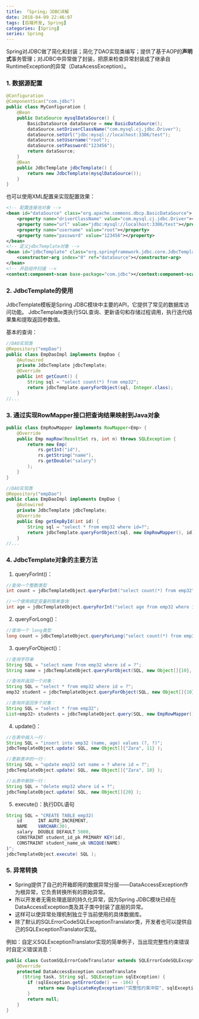 ```yaml
---
title: 「Spring」JDBC详解
date: 2018-04-09 22:46:07
tags: [后端开发, Spring]
categories: [Spring]
series: Spring
---
```


Spring对JDBC做了简化和封装；简化了DAO实现类编写；提供了基于AOP的**声明式**事务管理；对JDBC中异常做了封装，把原来检查异常封装成了继承自RuntimeException的异常（DataAcessException）。



### 1. 数据源配置
``` java
@Configuration
@ComponentScan("com.jdbc")
public class MyConfiguration {
    @Bean
    public DataSource mysqlDataSource() {
        BasicDataSource dataSource = new BasicDataSource();
        dataSource.setDriverClassName("com.mysql.cj.jdbc.Driver");
        dataSource.setUrl("jdbc:mysql://localhost:3306/test");
        dataSource.setUsername("root");
        dataSource.setPassword("123456");
        return dataSource;
    }
    @Bean
    public JdbcTemplate jdbcTemplate() {
        return new JdbcTemplate(mysqlDataSource());
    }
}
```

也可以使用XML配置来实现配置效果：
``` xml
<!-- 配置连接池对象 -->
<bean id="dataSource" class="org.apache.commons.dbcp.BasicDataSource">
    <property name="driverClassName" value="com.mysql.cj.jdbc.Driver"></property>
    <property name="url" value="jdbc:mysql://localhost:3306/test"></property>
    <property name="username" value="root"></property>
    <property name="password" value="123456"></property>
</bean>
<!-- 定义jdbcTemplate对象 -->
<bean id="jdbcTemplate" class="org.springframework.jdbc.core.JdbcTemplate">
    <constructor-arg index="0" ref="dataSource"></constructor-arg>
</bean>
<!-- 开启组件扫描 -->
<context:component-scan base-package="com.jdbc"></context:component-scan>
```


### 2. JdbcTemplate的使用
JdbcTemplate模板是Spring JDBC模块中主要的API，它提供了常见的数据库访问功能。
JdbcTemplate类执行SQL查询、更新语句和存储过程调用，执行迭代结果集和提取返回参数值。

基本的查询：
``` java
//DAO实现类
@Repository("empDao")
public class EmpDaoImpl implements EmpDao {
    @Autowired
    private JdbcTemplate jdbcTemplate;
    @Override
    public int getCount() {
        String sql = "select count(*) from emp32";
        return jdbcTemplate.queryForObject(sql, Integer.class);
    }
//...
```


### 3. 通过实现RowMapper接口把查询结果映射到Java对象
``` java
public class EmpRowMapper implements RowMapper<Emp> {
    @Override
    public Emp mapRow(ResultSet rs, int n) throws SQLException {
        return new Emp(
            rs.getInt("id"),
            rs.getString("name"),
            rs.getDouble("salary")
        );
    }
}
```

``` java
//DAO实现类
@Repository("empDao")
public class EmpDaoImpl implements EmpDao {
    @Autowired
    private JdbcTemplate jdbcTemplate;
    @Override
    public Emp getEmpById(int id) {
        String sql = "select * from emp32 where id=?";
        return jdbcTemplate.queryForObject(sql, new EmpRowMapper(), id);
    }
//...
```


### 4. JdbcTemplate对象的主要方法 
1. queryForInt()：
``` java
//查询一个整数类型
int count = jdbcTemplateObject.queryForInt("select count(*) from emp32");

//一个使用绑定变量的简单查询
int age = jdbcTemplateObject.queryForInt("select age from emp32 where id = ?", new Object[]{10});
```

2. queryForLong()：
``` java
//查询一个 long类型
long count = jdbcTemplateObject.queryForLong("select count(*) from emp32");
```

3. queryForObject()：
``` java
//查询字符串
String SQL = "select name from emp32 where id = ?";
String name = jdbcTemplateObject.queryForObject(SQL, new Object[]{10}, String.class);

//查询并返回一个对象：
String SQL = "select * from emp32 where id = ?";
emp32 student = jdbcTemplateObject.queryForObject(SQL, new Object[]{10}, new EmpRowMapper());

//查询并返回多个对象：
String SQL = "select * from emp32";
List<emp32> students = jdbcTemplateObject.query(SQL, new EmpRowMapper());
```


4. update()：
``` java
//在表中插入一行：
String SQL = "insert into emp32 (name, age) values (?, ?)";
jdbcTemplateObject.update( SQL, new Object[]{"Zara", 11} );

//更新表中的一行：
String SQL = "update emp32 set name = ? where id = ?";
jdbcTemplateObject.update( SQL, new Object[]{"Zara", 10} );

//从表中删除一行：
String SQL = "delete emp32 where id = ?";
jdbcTemplateObject.update( SQL, new Object[]{20} );
```

5. execute()：执行DDL语句
``` java
String SQL = "CREATE TABLE emp32(
	id		INT AUTO_INCREMENT,
	NAME	VARCHAR(30),
	salary	DOUBLE DEFAULT 5000,
	CONSTRAINT student_id_pk PRIMARY KEY(id),
	CONSTRAINT student_name_uk UNIQUE(NAME)
)";
jdbcTemplateObject.execute( SQL );
```


### 5. 异常转换
- Spring提供了自己的开箱即用的数据异常分层——DataAccessException作为根异常，它负责转换所有的原始异常。
- 所以开发者无需处理底层的持久化异常，因为Spring JDBC模块已经在DataAccessException类及其子类中封装了底层的异常。
- 这样可以使异常处理机制独立于当前使用的具体数据库。
- 除了默认的SQLErrorCodeSQLExceptionTranslator类，开发者也可以提供自己的SQLExceptionTranslator实现。

例如：自定义SQLExceptionTranslator实现的简单例子，当出现完整性约束错误时自定义错误消息：
``` java
public class CustomSQLErrorCodeTranslator extends SQLErrorCodeSQLExceptionTranslator {
    @Override
    protected DataAccessException customTranslate
      (String task, String sql, SQLException sqlException) {
        if (sqlException.getErrorCode() == -104) {
            return new DuplicateKeyException("完整性约束冲突", sqlException);
        }
        return null;
    }
}
```

